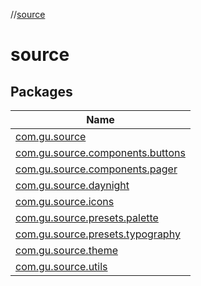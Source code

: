 //[source](index.md)

# source

## Packages

| Name |
|---|
| [com.gu.source](source/com.gu.source/index.md) |
| [com.gu.source.components.buttons](source/com.gu.source.components.buttons/index.md) |
| [com.gu.source.components.pager](source/com.gu.source.components.pager/index.md) |
| [com.gu.source.daynight](source/com.gu.source.daynight/index.md) |
| [com.gu.source.icons](source/com.gu.source.icons/index.md) |
| [com.gu.source.presets.palette](source/com.gu.source.presets.palette/index.md) |
| [com.gu.source.presets.typography](source/com.gu.source.presets.typography/index.md) |
| [com.gu.source.theme](source/com.gu.source.theme/index.md) |
| [com.gu.source.utils](source/com.gu.source.utils/index.md) |
